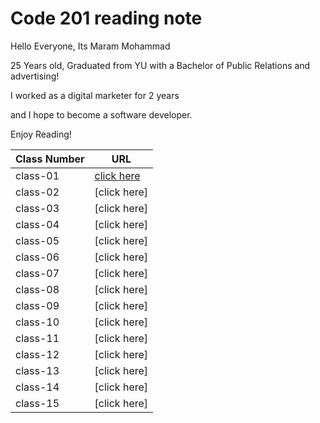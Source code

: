 # Code 201 reading note

Hello Everyone, Its Maram Mohammad

25 Years old, Graduated from YU with a Bachelor of Public Relations and advertising!

I worked as a digital marketer for 2 years

and I hope to become a software developer.

Enjoy Reading!

| Class Number  |      URL      |
| ------------- | ------------- |
| class-01      | [click here](https://maramhmohammad.github.io/code-201-reading-notes/class-01) |
| class-02      | [click here] |
| class-03      | [click here]  |
| class-04      | [click here]  |
| class-05      | [click here]  |
| class-06      | [click here]  |
| class-07      | [click here]  |
| class-08      | [click here]  |
| class-09      | [click here]  |
| class-10      | [click here]  |
| class-11      | [click here]  |
| class-12      | [click here]  |
| class-13      | [click here]  |
| class-14      | [click here]  |
| class-15      | [click here] |
 
